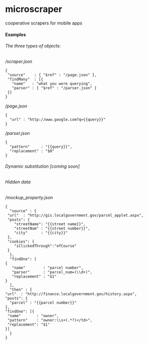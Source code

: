 # microscraper

cooperative scrapers for mobile apps

#### Examples ####

###### The three types of objects:

*/scraper.json*

    {
     "source"    : { "$ref" : "/page.json" },
     "findMany"  : [{
       "name"   : "what you were querying",
       "parser" : { "$ref" : "/parser.json" }
     }]
    }

*/page.json*

    {
      "url" : "http://www.google.com?q={{query}}"
    }

*/parser.json*

    {
      "pattern"     : "{{query}}",
      "replacement" : "$0"
    }

###### Dynamic substitution [coming soon]

###### Hidden data

*/mockup_property.json*

    {
      "source" : {
	 "url"  : "http://gis.localgovernment.gov/parcel_applet.aspx",
	 "posts": {
	    "streetName": "{{street name}}",
	    "streetNum" : "{{street number}}",
	    "city"      : "{{city}}"
	 },
	 "cookies": {
	    "iClickedThrough":"ofCourse"
	 }
      },
      "findOne": [
	{
	   "name"        : "parcel number",
	   "parser"      : "parcel_num=(\\d+)",
	   "replacement" : "$1"
	}
      ],
      "then" : {
	"url"  : "http://finance.localgovernment.gov/history.aspx",
	"posts": {
	  "parcel" : "{{parcel number}}"
	},
	"findOne": [{
	 "name"       : "owner",
	 "pattern"    : "owner:\\s+(.*?)</td>",
	 "replacement": "$1"
	}]
      }
    }
